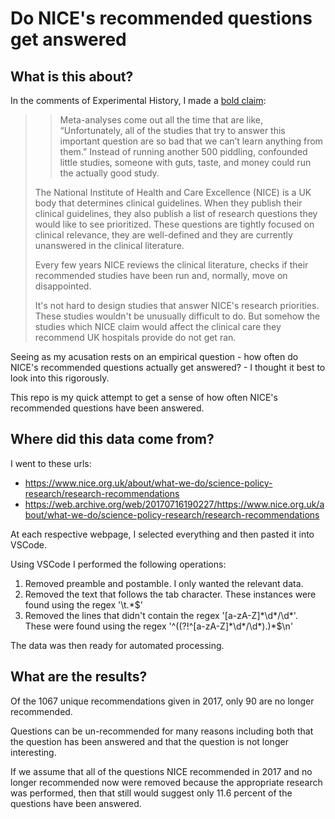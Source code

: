 # Do NICE's recommended questions get answered

## What is this about?

In the comments of Experimental History, I made a [bold claim](https://open.substack.com/pub/experimentalhistory/p/whos-got-the-guts-to-go-to-the-moon?utm_campaign=comment-list-share-cta&utm_medium=web&comments=true&commentId=62272451):

> > Meta-analyses come out all the time that are like, “Unfortunately, all of the studies that try to answer this important question are so bad that we can’t learn anything from them.” Instead of running another 500 piddling, confounded little studies, someone with guts, taste, and money could run the actually good study.
> 
> The National Institute of Health and Care Excellence (NICE) is a UK body that determines clinical guidelines. When they publish their clinical guidelines, they also publish a list of research questions they would like to see prioritized. These questions are tightly focused on clinical relevance, they are well-defined and they are currently unanswered in the clinical literature.
> 
> Every few years NICE reviews the clinical literature, checks if their recommended studies have been run and, normally, move on disappointed.
> 
> It's not hard to design studies that answer NICE's research priorities. These studies wouldn't be unusually difficult to do. But somehow the studies which NICE claim would affect the clinical care they recommend UK hospitals provide do not get ran.

Seeing as my acusation rests on an empirical question - how often do NICE's recommended questions actually get answered? - I thought it best to look into this rigorously.

This repo is my quick attempt to get a sense of how often NICE's recommended questions have been answered.

## Where did this data come from?

I went to these urls:
- https://www.nice.org.uk/about/what-we-do/science-policy-research/research-recommendations
- https://web.archive.org/web/20170716190227/https://www.nice.org.uk/about/what-we-do/science-policy-research/research-recommendations

At each respective webpage, I selected everything and then pasted it into VSCode.

Using VSCode I performed the following operations:
1. Removed preamble and postamble. I only wanted the relevant data.
2. Removed the text that follows the tab character. These instances were found using the regex '\t.*\$'
3. Removed the lines that didn't contain the regex '[a-zA-Z]\*\d\*/\d\*'. These were found using the regex '^((?!^[a-zA-Z]\*\d\*/\d\*).)\*\$\n'

The data was then ready for automated processing.

## What are the results?

Of the 1067 unique recommendations given in 2017, only 90 are no longer recommended.

Questions can be un-recommended for many reasons including both that the question has been answered and that the question is not longer interesting.

If we assume that all of the questions NICE recommended in 2017 and no longer recommended now were removed because the appropriate research was performed, then that still would suggest only 11.6 percent of the questions have been answered.
